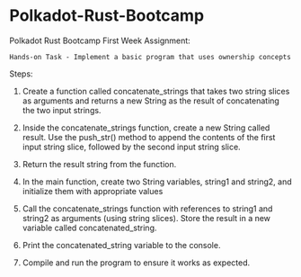 # Polkadot-Rust-Bootcamp

Polkadot Rust Bootcamp First Week Assignment: 

	Hands-on Task - Implement a basic program that uses ownership concepts

Steps:

1. Create a function called concatenate_strings that takes two string slices as arguments and returns a new String as the result of concatenating the two input strings.

2. Inside the concatenate_strings function, create a new String called result. Use the push_str() method to append the contents of the first input string slice, followed by the second input string slice.

3. Return the result string from the function.

4. In the main function, create two String variables, string1 and string2, and initialize them with appropriate values

5. Call the concatenate_strings function with references to string1 and string2 as arguments (using string slices). Store the result in a new variable called concatenated_string.

6. Print the concatenated_string variable to the console.

7. Compile and run the program to ensure it works as expected.
